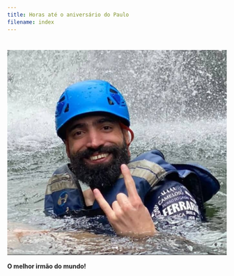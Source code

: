 ```yaml
---
title: Horas até o aniversário do Paulo
filename: index
---
```


<html lang="en">
  <head>
    <meta charset="utf-8" />
    <title>Contador do aniversário do Paulo!</title>
    <link rel="stylesheet" href="styles.css" />
  </head>
  <body>
    <h1 id="time-left"></h1>
            <script src="app.js"></script>
            
  <img src="image.png"/>	
  <p>         
 
<b style="font-weight: bold;">O melhor irmão do mundo!<br></b>         

            
  </body>

</html>
